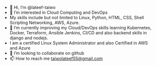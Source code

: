 - 👋 Hi, I’m @lateef-taiwo
- 👀 I’m interested in Cloud Computing and DevOps
- My skills include but not limited to Linux, Python, HTML, CSS, Shell Scripting Networking, AWS, Azure.
- 🌱 I’m currently improving my Cloud/DevOps skills learning Kubernetes, Docker, Terraform, Ansible Jenkins, CI/CD and also backend skills in django and nodejs.
- I am a certified Linux System Administrator and also Certified in AWS and Azure
- 💞️ I’m looking to collaborate on github
- 📫 How to reach me taiwolateef55@gmail.com

<!---
lateef-taiwo/lateef-taiwo is a ✨ special ✨ repository because its `README.md` (this file) appears on your GitHub profile.
You can click the Preview link to take a look at your changes.
--->
